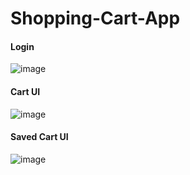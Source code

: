 # Shopping-Cart-App
#### Login
![image](https://github.com/wtse1225/Shopping-Cart-App/assets/105259859/6ce0278e-2177-43fb-95b2-906676a8a981)

#### Cart UI
![image](https://github.com/wtse1225/Shopping-Cart-App/assets/105259859/f115f50a-f74e-4dd6-8dce-4b31a7633bc9)

#### Saved Cart UI
![image](https://github.com/wtse1225/Shopping-Cart-App/assets/105259859/8e9c8b7f-fd03-400b-b3f4-c32e93a54b0e)

